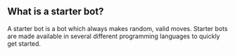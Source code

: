 ## What is a starter bot?

A starter bot is a bot which always makes random, valid moves. Starter bots
are made available in several different programming languages to quickly get
started.
